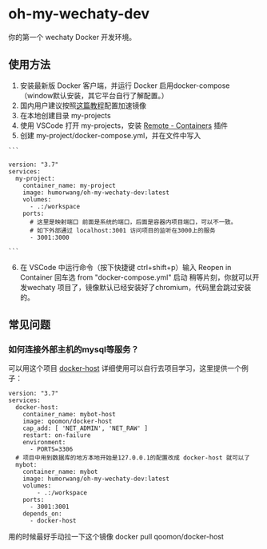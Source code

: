 # oh-my-wechaty-dev

你的第一个 wechaty Docker 开发环境。
## 使用方法
  1. 安装最新版 Docker 客户端，并运行 Docker 启用docker-compose（window默认安装，其它平台自行了解配置。）
  2. 国内用户建议按照[这篇教程](https://www.runoob.com/docker/docker-mirror-acceleration.html)配置加速镜像
  3. 在本地创建目录 my-projects
  4. 使用 VSCode 打开 my-projects，安装 [Remote - Containers](https://marketplace.visualstudio.com/items?itemName=ms-vscode-remote.remote-containers) 插件
  5. 创建 my-project/docker-compose.yml，并在文件中写入 

    ```

    version: "3.7"
    services:
      my-project:
        container_name: my-project
        image: humorwang/oh-my-wechaty-dev:latest
        volumes:
          - .:/workspace
        ports:
          # 这里是映射端口 前面是系统的端口，后面是容器内项目端口，可以不一致。
          # 如下外部通过 localhost:3001 访问项目的监听在3000上的服务
          - 3001:3000

    ```
  6. 在 VSCode 中运行命令（按下快捷键 ctrl+shift+p）输入 Reopen in Container 回车选 from "docker-compose.yml" 启动
稍等片刻，你就可以开发wechaty 项目了，镜像默认已经安装好了chromium，代码里会跳过安装的。


## 常见问题

### 如何连接外部主机的mysql等服务？

可以用这个项目 [docker-host](https://github.com/qoomon/docker-host) 详细使用可以自行去项目学习，这里提供一个例子：

```
version: "3.7"
services:
  docker-host:
    container_name: mybot-host
    image: qoomon/docker-host
    cap_add: [ 'NET_ADMIN', 'NET_RAW' ]
    restart: on-failure
    environment:
      - PORTS=3306
  # 项目中用到数据库的地方本地开始是127.0.0.1的配置改成 docker-host 就可以了
  mybot:
    container_name: mybot
    image: humorwang/oh-my-wechaty-dev:latest
    volumes:
        - .:/workspace
    ports:
      - 3001:3001
    depends_on:
      - docker-host

```
用的时候最好手动拉一下这个镜像  docker pull qoomon/docker-host
